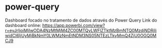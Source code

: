 # power-query
Dashboard focado no tratamento de dados através do Power Query
Link do dashboard online:
https://app.powerbi.com/view?r=eyJrIjoiMjIwODA4NzMtMjM4ZC00MTQyLWFlZTktMzBmNTQ0MzdjNDRjIiwidCI6IjUyMjBkNmY0LWMzNmEtNDM3NS05NTEzLTkyMmQ4ZjU0OGQ0MCJ9
